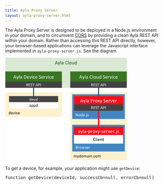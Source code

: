 ```yaml
---
title: Ayla Proxy Server
layout: ayla-proxy-server.html
---
```


The Ayla Proxy Server is designed to be deployed in a Node.js environment in your domain, and to circumvent [CORS](https://en.wikipedia.org/wiki/Cross-origin_resource_sharing) by providing a clean Ayla REST API within your domain. Rather than accessing this REST API directly, however, your browser-based applications can leverage the Javascript interface implemented in <code>ayla-proxy-server.js</code>. See the diagram.

<img src="ayla-proxy-server.png" width="400">

To get a device, for example, your application might use <code>getDevice</code>:

<pre>
function getDevice(deviceId, successCb=null, errorCb=null)
</pre>
